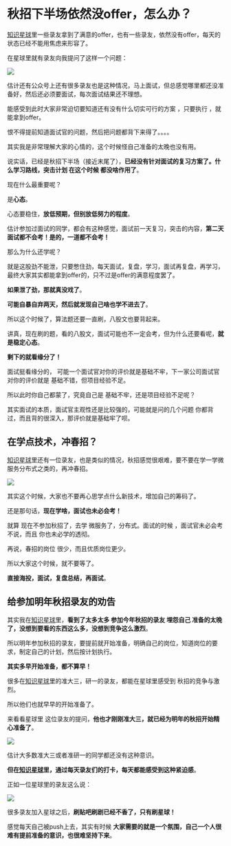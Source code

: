 
# 秋招下半场依然没offer，怎么办？

[知识星球](https://mp.weixin.qq.com/s/QVF6upVMSbgvZy8lHZS3CQ)里一些录友拿到了满意的offer，也有一些录友，依然没有offer，每天的状态已经不能用焦虑来形容了。

在星球里就有录友向我提问了这样一个问题：

![](https://code-thinking-1253855093.file.myqcloud.com/pics/20210921103222.png)

估计还有公众号上还有很多录友也是这种情况，马上面试，但总感觉哪里都还没准备好，然后还必须要面试，每次面试结果还不理想。

能感受到此时大家非常迫切要知道还有没有什么切实可行的方案 ，只要执行 ，就能拿到offer。

恨不得提前知道面试官的问题，然后把问题都背下来得了。。。。

其实我是非常理解大家的心情的，这个时候怪自己准备的太晚也没有用。

说实话，已经是秋招下半场（接近末尾了），**已经没有针对面试的复习方案了。什么学习路线，突击计划 在这个时候 都没啥作用了**。

现在什么最重要呢？

是**心态**。

心态要稳住，**放低预期，但别放低努力的程度**。

估计参加过面试的同学，都会有这种感觉，面试前一天复习，突击的内容，**第二天面试都不会考！是的，一道都不会考！**

那么为什么还学呢？

就是这股劲不能泄，只要憋住劲，每天面试，复盘，学习，面试再复盘，再学习，最终大家其实都能拿到offer的，只不过是offer的满意程度罢了。

**如果泄了劲，那就真没戏了**。

**可能自暴自弃两天，然后就发现自己啥也学不进去了**。

所以这个时候了，算法题还要一直刷，八股文也要背起来。

讲真，现在刷的题，看的八股文，面试可能也不一定会考，但为什么还要看呢，**就是稳定心态**。

**剩下的就看缘分了！**

面试挺看缘分的， 可能一个面试官对你的评价就是基础不牢，下一家公司面试官对你的评价就是 基础不错，但项目经验不足。

所以此时你自己都蒙了，究竟自己是 基础不牢，还是项目经验不足呢？

其实面试的本质，面试官主观性还是比较强的，可能就是问的几个问题 你都背过，而且背的很深入，那评价就是基础牢了呗。


## 在学点技术，冲春招？

[知识星球](https://mp.weixin.qq.com/s/QVF6upVMSbgvZy8lHZS3CQ)里还有一位录友，也是类似的情况，秋招感觉很艰难，要不要在学一学微服务分布式之类的，再冲春招。

![](https://code-thinking-1253855093.file.myqcloud.com/pics/20210921103343.png)

其实这个时候，大家也不要再心思学点什么新技术，增加自己的筹码了。

还是那句话，**现在学啥，面试也未必会考！**

就算 现在不参加秋招了，去学 微服务了，分布式。面试的时候 ，面试官未必会考不说，而且 你也未必学的透彻。

再说，春招的岗位 很少，而且优质岗位更少。

所以大家这个时候，就不要等了。

**直接海投，面试，复盘总结，再面试**。


## 给参加明年秋招录友的劝告

其实我在[知识星球](https://mp.weixin.qq.com/s/QVF6upVMSbgvZy8lHZS3CQ)里，**看到了太多太多 参加今年秋招的录友 埋怨自己 准备的太晚了，没想到要看的东西这么多，没想到竞争这么激烈**。

所以明年参加秋招的录友，要提前就开始准备，明确自己的岗位，知道岗位的要求，制定自己的计划，然后按计划执行。

**其实多早开始准备，都不算早！**

很多在[知识星球](https://mp.weixin.qq.com/s/QVF6upVMSbgvZy8lHZS3CQ)里的准大三，研一的录友，都能在星球里感受到 秋招的竞争与激烈。

所以他们也就早早的开始准备了。

来看看星球里 这位录友的提问，**他也才刚刚准大三，就已经为明年的秋招开始精心准备了**。

![](https://code-thinking-1253855093.file.myqcloud.com/pics/20210920222600.png)

估计大多数准大三或者准研一的同学都还没有这种意识。

**但在[知识星球](https://mp.weixin.qq.com/s/QVF6upVMSbgvZy8lHZS3CQ)里，通过每天录友们的打卡，每天都能感受到这种紧迫感**。

正如一位星球里的录友这么说：

![](https://code-thinking-1253855093.file.myqcloud.com/pics/20210920223847.png)

很多录友加入星球之后，**刷贴吧刷剧已经不香了，只有刷星球！**

感觉每天自己被push上去，其实有时候 **大家需要的就是一个氛围，自己一个人很难有提前准备的意识，也很难坚持下来**。

